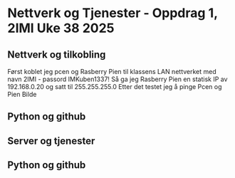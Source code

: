 # Nettverk og Tjenester - Oppdrag 1, 2IMI Uke 38 2025
## Nettverk og tilkobling
Først koblet jeg pcen og Rasberry Pien til klassens LAN nettverket med navn 2IMI - passord IMKuben1337!
Så ga jeg Rasberry Pien en statisk IP av 192.168.0.20 og satt til 255.255.255.0
Etter det testet jeg å pinge Pcen og Pien
Bilde

## Python og github

## Server og tjenester

## Python og github
